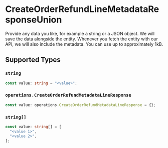 # CreateOrderRefundLineMetadataResponseUnion

Provide any data you like, for example a string or a JSON object. We will save the data alongside the entity. Whenever you fetch the entity with our API, we will also include the metadata. You can use up to approximately 1kB.


## Supported Types

### `string`

```typescript
const value: string = "<value>";
```

### `operations.CreateOrderRefundMetadataLineResponse`

```typescript
const value: operations.CreateOrderRefundMetadataLineResponse = {};
```

### `string[]`

```typescript
const value: string[] = [
  "<value 1>",
  "<value 2>",
];
```

